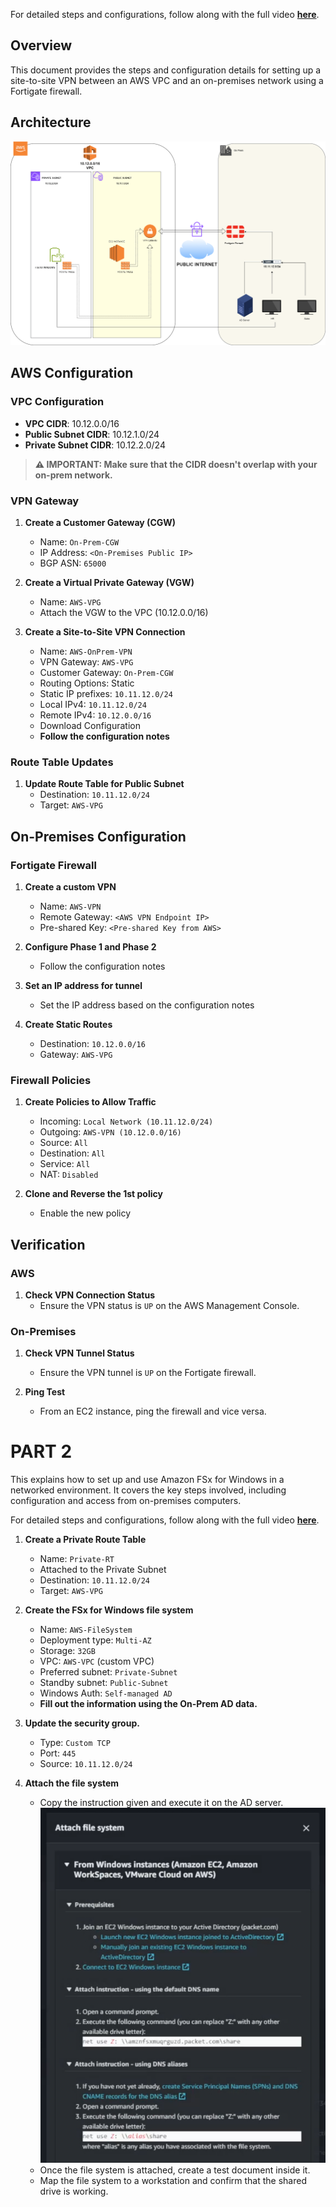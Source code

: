 For detailed steps and configurations, follow along with the full video [**here**](https://youtu.be/v5_UdsUgKv0).

## Overview
This document provides the steps and configuration details for setting up a site-to-site VPN between an AWS VPC and an on-premises network using a Fortigate firewall.

## Architecture
![Architecture](https://github.com/0xp4ck3t/Site-to-Site-VPN-and-FSx/blob/main/architecture.png)

## AWS Configuration

### VPC Configuration
- **VPC CIDR**: 10.12.0.0/16
- **Public Subnet CIDR**: 10.12.1.0/24
- **Private Subnet CIDR**: 10.12.2.0/24

> **⚠️ IMPORTANT: Make sure that the CIDR doesn't overlap with your on-prem network.**

### VPN Gateway

1. **Create a Customer Gateway (CGW)**
   - Name: `On-Prem-CGW`
   - IP Address: `<On-Premises Public IP>`
   - BGP ASN: `65000`

2. **Create a Virtual Private Gateway (VGW)**
   - Name: `AWS-VPG`
   - Attach the VGW to the VPC (10.12.0.0/16)

3. **Create a Site-to-Site VPN Connection**
   - Name: `AWS-OnPrem-VPN`
   - VPN Gateway: `AWS-VPG`
   - Customer Gateway: `On-Prem-CGW`
   - Routing Options: Static
   - Static IP prefixes: `10.11.12.0/24`
   - Local IPv4: `10.11.12.0/24`
   - Remote IPv4: `10.12.0.0/16`
   - Download Configuration
   - **Follow the configuration notes**

### Route Table Updates
1. **Update Route Table for Public Subnet**
   - Destination: `10.11.12.0/24`
   - Target: `AWS-VPG`

## On-Premises Configuration

### Fortigate Firewall
1. **Create a custom VPN**
   - Name: `AWS-VPN`
   - Remote Gateway: `<AWS VPN Endpoint IP>`
   - Pre-shared Key: `<Pre-shared Key from AWS>`

2. **Configure Phase 1 and Phase 2**
   - Follow the configuration notes

3. **Set an IP address for tunnel** 
   - Set the IP address based on the configuration notes

4. **Create Static Routes**
   - Destination: `10.12.0.0/16`
   - Gateway: `AWS-VPG`

### Firewall Policies
1. **Create Policies to Allow Traffic**
   - Incoming: `Local Network (10.11.12.0/24)`
   - Outgoing: `AWS-VPN (10.12.0.0/16)`
   - Source: `All`
   - Destination: `All`
   - Service: `All`
   - NAT: `Disabled`

2. **Clone and Reverse the 1st policy**
   - Enable the new policy

## Verification

### AWS
1. **Check VPN Connection Status**
   - Ensure the VPN status is `UP` on the AWS Management Console.

### On-Premises
1. **Check VPN Tunnel Status**
   - Ensure the VPN tunnel is `UP` on the Fortigate firewall.

2. **Ping Test**
   - From an EC2 instance, ping the firewall and vice versa.

# PART 2 

This explains how to set up and use Amazon FSx for Windows in a networked environment. It covers the key steps involved, including configuration and access from on-premises computers.

For detailed steps and configurations, follow along with the full video [**here**](https://youtu.be/ehrY4O8RgHw).

1. **Create a Private Route Table**
   - Name: `Private-RT`
   - Attached to the Private Subnet
   - Destination: `10.11.12.0/24`
   - Target: `AWS-VPG`

2. **Create the FSx for Windows file system**
   - Name: `AWS-FileSystem`
   - Deployment type: `Multi-AZ`
   - Storage: `32GB`
   - VPC: `AWS-VPC` (custom VPC)
   - Preferred subnet: `Private-Subnet`
   - Standby subnet: `Public-Subnet`
   - Windows Auth: `Self-managed AD`
   - **Fill out the information using the On-Prem AD data.**

3. **Update the security group.**
   - Type: `Custom TCP`
   - Port: `445`
   - Source: `10.11.12.0/24`

4. **Attach the file system**
   - Copy the instruction given and execute it on the AD server.
   ![FileSystem](https://github.com/0xp4ck3t/Site-to-Site-VPN-and-FSx/blob/main/attachfilesystem.png)
   - Once the file system is attached, create a test document inside it.
   - Map the file system to a workstation and confirm that the shared drive is working.
